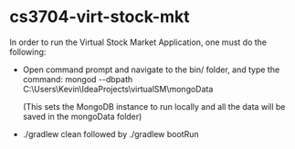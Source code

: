 # cs3704-virt-stock-mkt

In order to run the Virtual Stock Market Application, one must do the following:

- Open command prompt and navigate to the bin/ folder, and type the command: 
  mongod --dbpath C:\Users\Kevin\IdeaProjects\virtualSM\mongoData

  (This sets the MongoDB instance to run locally and all the data will be saved in the mongoData folder)

- ./gradlew clean followed by ./gradlew bootRun